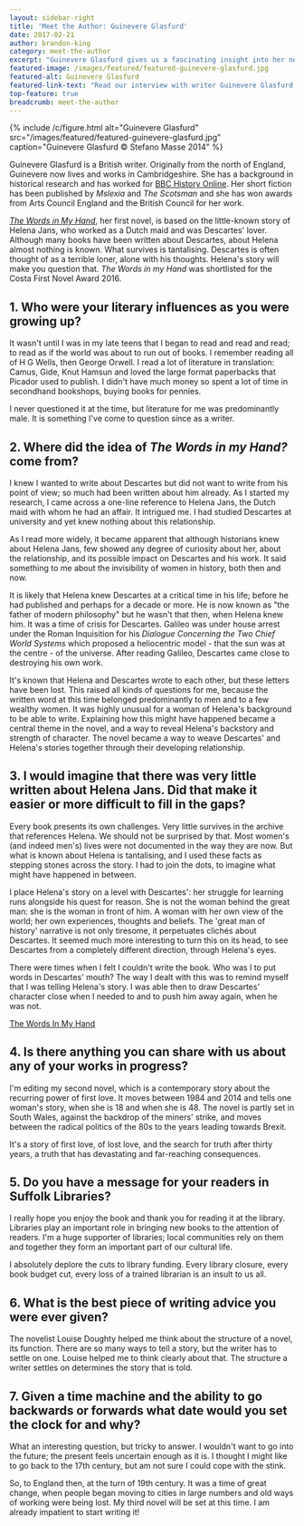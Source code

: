 ```yaml
---
layout: sidebar-right
title: 'Meet the Author: Guinevere Glasfurd'
date: 2017-02-21
author: brandon-king
category: meet-the-author
excerpt: "Guinevere Glasfurd gives us a fascinating insight into her new historical novel, <cite>The Words in my Hand</cite>."
featured-image: /images/featured/featured-guinevere-glasfurd.jpg
featured-alt: Guinevere Glasfurd
featured-link-text: "Read our interview with writer Guinevere Glasfurd."
top-feature: true
breadcrumb: meet-the-author
---
```


{% include /c/figure.html alt="Guinevere Glasfurd" src="/images/featured/featured-guinevere-glasfurd.jpg" caption="Guinevere Glasfurd &copy; Stefano Masse 2014" %}

Guinevere Glasfurd is a British writer. Originally from the north of England, Guinevere now lives and works in Cambridgeshire. She has a background in historical research and has worked for [BBC History Online](http://www.bbc.co.uk/history). Her short fiction has been published by <cite>Mslexia</cite> and <cite>The Scotsman</cite> and she has won awards from Arts Council England and the British Council for her work.

[<cite>The Words in My Hand</cite>](https://suffolk.spydus.co.uk/cgi-bin/spydus.exe/ENQ/OPAC/BIBENQ?BRN=2098928), her first novel, is based on the little-known story of Helena Jans, who worked as a Dutch maid and was Descartes' lover. Although many books have been written about Descartes, about Helena almost nothing is known. What survives is tantalising. Descartes is often thought of as a terrible loner, alone with his thoughts. Helena's story will make you question that. <cite>The Words in my Hand</cite> was shortlisted for the Costa First Novel Award 2016.

## 1. Who were your literary influences as you were growing up?

It wasn't until I was in my late teens that I began to read and read and read; to read as if the world was about to run out of books. I remember reading all of H G Wells, then George Orwell. I read a lot of literature in translation: Camus, Gide, Knut Hamsun and loved the large format paperbacks that Picador used to publish. I didn't have much money so spent a lot of time in secondhand bookshops, buying books for pennies.

I never questioned it at the time, but literature for me was predominantly male. It is something I've come to question since as a writer.

## 2. Where did the idea of <cite>The Words in my Hand?</cite> come from?

I knew I wanted to write about Descartes but did not want to write from his point of view; so much had been written about him already. As I started my research, I came across a one-line reference to Helena Jans, the Dutch maid with whom he had an affair. It intrigued me. I had studied Descartes at university and yet knew nothing about this relationship.

As I read more widely, it became apparent that although historians knew about Helena Jans, few showed any degree of curiosity about her, about the relationship, and its possible impact on Descartes and his work. It said something to me about the invisibility of women in history, both then and now.

It is likely that Helena knew Descartes at a critical time in his life; before he had published and perhaps for a decade or more. He is now known as "the father of modern philosophy" but he wasn't that then, when Helena knew him. It was a time of crisis for Descartes. Galileo was under house arrest under the Roman Inquisition for his <cite>Dialogue Concerning the Two Chief World Systems</cite> which proposed a heliocentric model - that the sun was at the centre - of the universe. After reading Galileo, Descartes came close to destroying his own work.

It's known that Helena and Descartes wrote to each other, but these letters have been lost. This raised all kinds of questions for me, because the written word at this time belonged predominantly to men and to a few wealthy women. It was highly unusual for a woman of Helena's background to be able to write. Explaining how this might have happened became a central theme in the novel, and a way to reveal Helena's backstory and strength of character. The novel became a way to weave Descartes' and Helena's stories together through their developing relationship.

## 3. I would imagine that there was very little written about Helena Jans. Did that make it easier or more difficult to fill in the gaps?

Every book presents its own challenges. Very little survives in the archive that references Helena. We should not be surprised by that. Most women's (and indeed men's) lives were not documented in the way they are now. But what is known about Helena is tantalising, and I used these facts as stepping stones across the story. I had to join the dots, to imagine what might have happened in between.

I place Helena's story on a level with Descartes': her struggle for learning runs alongside his quest for reason. She is not the woman behind the great man: she is the woman in front of him. A woman with her own view of the world; her own experiences, thoughts and beliefs. The 'great man of history' narrative is not only tiresome, it perpetuates clichés about Descartes. It seemed much more interesting to turn this on its head, to see Descartes from a completely different direction, through Helena's eyes.

There were times when I felt I couldn't write the book. Who was I to put words in Descartes' mouth? The way I dealt with this was to remind myself that I was telling Helena's story. I was able then to draw Descartes' character close when I needed to and to push him away again, when he was not.

[The Words In My Hand](/images/featured/featured-words-in-my-hand.jpg)

## 4. Is there anything you can share with us about any of your works in progress?

I'm editing my second novel, which is a contemporary story about the recurring power of first love. It moves between 1984 and 2014 and tells one woman's story, when she is 18 and when she is 48. The novel is partly set in South Wales, against the backdrop of the miners' strike, and moves between the radical politics of the 80s to the years leading towards Brexit.

It's a story of first love, of lost love, and the search for truth after thirty years, a truth that has devastating and far-reaching consequences.

## 5. Do you have a message for your readers in Suffolk Libraries?

I really hope you enjoy the book and thank you for reading it at the library. Libraries play an important role in bringing new books to the attention of readers. I'm a huge supporter of libraries; local communities rely on them and together they form an important part of our cultural life.

I absolutely deplore the cuts to library funding. Every library closure, every book budget cut, every loss of a trained librarian is an insult to us all.

## 6. What is the best piece of writing advice you were ever given?

The novelist Louise Doughty helped me think about the structure of a novel, its function. There are so many ways to tell a story, but the writer has to settle on one. Louise helped me to think clearly about that. The structure a writer settles on determines the story that is told.

## 7. Given a time machine and the ability to go backwards or forwards what date would you set the clock for and why?

What an interesting question, but tricky to answer. I wouldn't want to go into the future; the present feels uncertain enough as it is. I thought I might like to go back to the 17th century, but am not sure I could cope with the stink.

So, to England then, at the turn of 19th century. It was a time of great change, when people began moving to cities in large numbers and old ways of working were being lost. My third novel will be set at this time. I am already impatient to start writing it!
